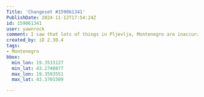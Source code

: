 ```yaml
---
Title: 'Changeset #159061341'
PublishDate: 2024-11-12T17:54:24Z
id: 159061341
user: yawnrock
comment: I saw that lots of things in Pljevlja, Montenegro are inaccurate and outdated, so I decided to fix it up. I got data from a local on up to date information. For example, Hasi Hadžan Mosque was closed a long time ago, replaced by the Energy Utility Office.
created_by: iD 2.30.4
tags:
- Montenegro
bbox:
  min_lon: 19.3533127
  min_lat: 43.2740877
  max_lon: 19.3593551
  max_lat: 43.3701509

---
```

